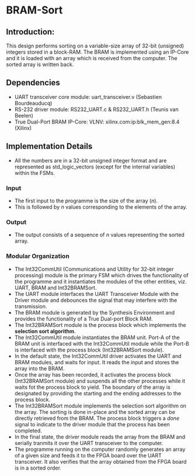 # BRAM-Sort

## Introduction:
This design performs sorting on a variable-size array of 32-bit (unsigned) integers stored in a block-RAM. The BRAM is implemented using an IP-Core and it is loaded with an array which is received from the computer. The sorted array is written back.

## Dependencies
* UART transceiver core module: uart_transceiver.v (Sebastien Bourdeauducq)
* RS-232 driver module: RS232_UART.c & RS232_UART.h (Teunis van Beelen)
* True Dual-Port BRAM IP-Core: VLNV: xilinx.com:ip:blk_mem_gen:8.4 (Xilinx)

## Implementation Details
* All the numbers are in a 32-bit unsigned integer format and are represented as std_logic_vectors (except for the internal variables) within the FSMs.

### Input
* The first input to the programme is the size of the array (*n*).
* This is followed by *n* values corresponding to the elements of the array.

### Output
* The output consists of a sequence of *n* values representing the sorted array.

### Modular Organization
* The Int32CommUtil (Communications and Utility for 32-bit integer processing) module is the primary FSM which drives the functionality of the programme and it instantiates the modules of the other entities, viz. UART, BRAM and Int32BRAMSort.
* The UART module interfaces the UART Transceiver Module with the Driver module and debounces the signal that may interfere with the transmission.
* The BRAM module is generated by the Synthesis Environment and provides the functionality of a True Dual-port Block RAM.
* The Int32BRAMSort module is the process block which implements the **selection sort algorithm**.
* The Int32CommUtil module instantiates the BRAM unit. Port-A of the BRAM unit is interfaced with the Int32CommUtil module while the Port-B is interfaced with the process block (Int32BRAMSort module).
* In the default state, the Int32CommUtil driver activates the UART and BRAM modules, and waits for input. It reads the input and stores the array into the BRAM.
* Once the array has been recorded, it activates the process block (Int32BRAMSort module) and suspends all the other processes while it waits fot the process block to yield. The boundary of the array is designated by providing the starting and the ending addresses to the process block.
* The Int32BRAMSort module implements the selection sort algorithm on the array. The sorting is done in-place and the sorted array can be directly retrieved from the BRAM. The process block triggers a *done* signal to indicate to the driver module that the process has been completed.
* In the final state, the driver module reads the array from the BRAM and serially tranmits it over the UART transceiver to the computer.
* The programme running on the computer randomly generates an array of a given size and feeds it to the FPGA board over the UART transceiver. It also verifies that the array obtained from the FPGA board is in a sorted order.
